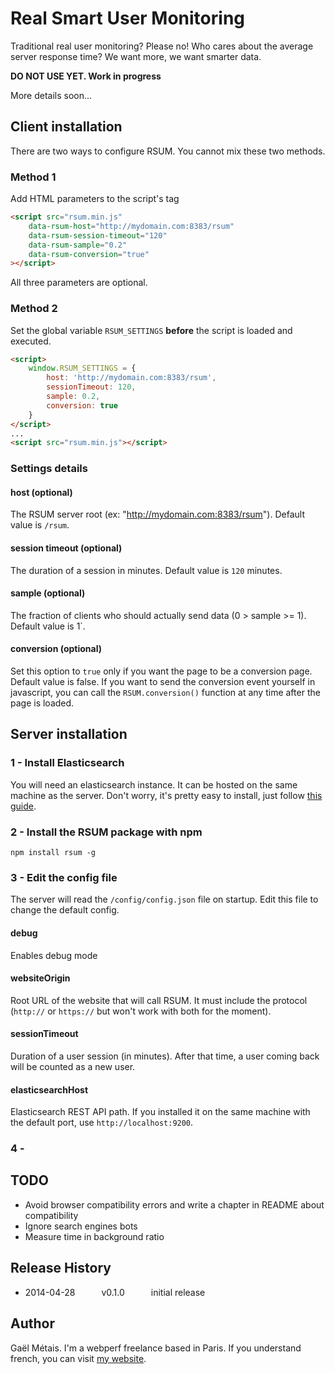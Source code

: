 Real Smart User Monitoring
==========================

Traditional real user monitoring? Please no!
Who cares about the average server response time? We want more, we want smarter data.

**DO NOT USE YET. Work in progress**

More details soon...

## Client installation

There are two ways to configure RSUM. You cannot mix these two methods.

### Method 1

Add HTML parameters to the script's tag

```html
<script src="rsum.min.js" 
    data-rsum-host="http://mydomain.com:8383/rsum"
    data-rsum-session-timeout="120"
    data-rsum-sample="0.2"
    data-rsum-conversion="true"
></script>
```
All three parameters are optional.

### Method 2

Set the global variable `RSUM_SETTINGS` **before** the script is loaded and executed.

```html
<script>
    window.RSUM_SETTINGS = {
        host: 'http://mydomain.com:8383/rsum',
        sessionTimeout: 120,
        sample: 0.2,
        conversion: true
    }
</script>
...
<script src="rsum.min.js"></script>
```

### Settings details

#### host (optional)

The RSUM server root (ex: "http://mydomain.com:8383/rsum"). Default value is `/rsum`.

#### session timeout (optional)

The duration of a session in minutes. Default value is `120` minutes.

#### sample (optional)

The fraction of clients who should actually send data (0 > sample >= 1). Default value is 1`.

#### conversion (optional)

Set this option to `true` only if you want the page to be a conversion page. Default value is false.
If you want to send the conversion event yourself in javascript, you can call the `RSUM.conversion()` function at any time after the page is loaded.


## Server installation

### 1 - Install Elasticsearch

You will need an elasticsearch instance. It can be hosted on the same machine as the server.
Don't worry, it's pretty easy to install, just follow [this guide](http://www.elasticsearch.org/overview/elasticsearch#installation).


### 2 - Install the RSUM package with npm

```shell
npm install rsum -g
```


### 3 - Edit the config file

The server will read the `/config/config.json` file on startup. Edit this file to change the default config.

#### debug

Enables debug mode

#### websiteOrigin

Root URL of the website that will call RSUM. It must include the protocol (`http://` or `https://` but won't work with both for the moment).

#### sessionTimeout

Duration of a user session (in minutes). After that time, a user coming back will be counted as a new user.

#### elasticsearchHost

Elasticsearch REST API path. If you installed it on the same machine with the default port, use `http://localhost:9200`.


### 4 - 


## TODO
 
 * Avoid browser compatibility errors and write a chapter in README about compatibility
 * Ignore search engines bots
 * Measure time in background ratio


## Release History

 * 2014-04-28   v0.1.0   initial release


## Author
Gaël Métais. I'm a webperf freelance based in Paris.
If you understand french, you can visit [my website](http://www.gaelmetais.com).